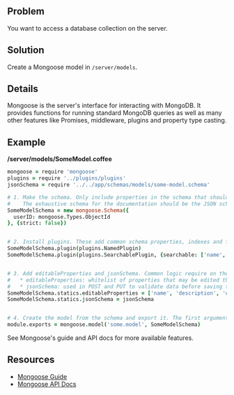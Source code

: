 ## Problem

You want to access a database collection on the server.

## Solution

Create a Mongoose model in `/server/models`.

## Details

Mongoose is the server's interface for interacting with MongoDB. It provides functions for running standard MongoDB queries as well as many other features like Promises, middleware, plugins and property type casting.

## Example

**/server/models/SomeModel.coffee**
```coffeescript
mongoose = require 'mongoose'
plugins = require '../plugins/plugins'
jsonSchema = require '../../app/schemas/models/some-model.schema'

# 1. Make the schema. Only include properties in the schema that should be cast: ObjectIds and Dates.
#    The exhaustive schema for the documentation should be the JSON schema.
SomeModelSchema = new mongoose.Schema({
  userID: mongoose.Types.ObjectId
}, {strict: false})


# 2. Install plugins. These add common schema properties, indexes and functions to the schema.
SomeModelSchema.plugin(plugins.NamedPlugin)
SomeModelSchema.plugin(plugins.SearchablePlugin, {searchable: ['name', 'description']})


# 3. Add editableProperties and jsonSchema. Common logic require on these properties being defined. 
#   * editableProperties: whitelist of properties that may be edited through the collection's standard PUT endpoint
#   * jsonSchema: used in POST and PUT to validate data before saving to the db
SomeModelSchema.statics.editableProperties = ['name', 'description', 'userID']
SomeModelSchema.statics.jsonSchema = jsonSchema 


# 4. Create the model from the schema and export it. The first argument should be the all-lowercase, dot-separated, singular version of the collection name. Mongoose will pluralize that for the collection name.
module.exports = mongoose.model('some.model', SomeModelSchema)
```

See Mongoose's guide and API docs for more available features.

## Resources

* [Mongoose Guide](http://mongoosejs.com/docs/guide.html)
* [Mongoose API Docs](http://mongoosejs.com/docs/api.html)